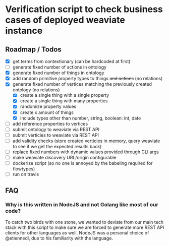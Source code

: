 # Verification script to check business cases of deployed weaviate instance

## Roadmap / Todos

* [x] get terms from contextionary (can be hardcoded at first)
* [ ] generate fixed number of actions in ontology
* [x] generate fixed number of things in ontology
* [x] add random primitive property types to things ~~and actions~~ (no relations)
* [x] generate fixed number of vertices matching the previously created ontology (no relations) 
  * [x] create a single thing with a single property
  * [x] create a single thing with many properties
  * [x] randomize property values
  * [x] create x amount of things
  * [x] include types other than number, string, boolean: int, date
* [ ] add reference properties to vertices
* [ ] submit ontology to weaviate via REST API
* [ ] submit verticies to weaviate via REST API
* [ ] add validity checks (store created verticies in memory, query weaviate to see if
  we get the expected results back)
* [ ] replace fixed numbers with dynamic values provided through CLI args
* [ ] make weaviate discovery URL/origin configurable
* [ ] dockerize script (so no one is annoyed by the babeling required for flowtypes)
* [ ] run on travis

## FAQ

### Why is this written in NodeJS and not Golang like most of our code?

To catch two birds with one stone, we wanted to deviate from our main tech stack 
with this script to make sure we are forced to generate more REST API clients for
other languages as well. NodeJS was a personal choice of @etiennedi, due to his 
familiarity with the language.
